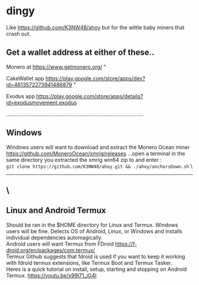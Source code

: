 # dingy

Like https://github.com/K3NW48/ahoy but for the wittle baby miners that crash out.

## Get a wallet address at either of these..

Monero at https://www.getmonero.org/ "

CakeWallet app https://play.google.com/store/apps/dev?id=4613572273941486879 "

Exodus app https://play.google.com/store/apps/details?id=exodusmovement.exodus

............................................................................................

## Windows

Windows users will want to download and extract the Monero Ocean miner https://github.com/MoneroOcean/xmrig/releases
...open a terminal in the same directory you extracted the xmrig win64 zip to and enter : \
`git clone https://github.com/K3NW48/ahoy.git && ./ahoy/anchorsDown.sh`
\

---

## \

## Linux and Android Termux

Should be ran in the $HOME directory for Linux and Termux. Windows users will be fine.
Detects OS of Android, Linux, or Windows and installs individual dependencies automagically.
\
Android users will want Termux from FDroid https://f-droid.org/en/packages/com.termux/
\
Termux Github suggests that fdroid is used if you want to keep it working with fdroid termux extensions, like Termux Boot and Termux Tasker.
\
Heres is a quick tutorial on install, setup, starting and stopping on Android Termux.
https://youtu.be/x99l71_iG4I

